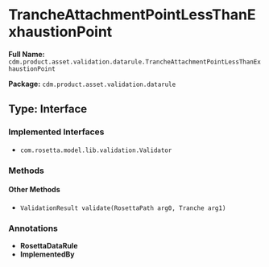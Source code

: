 # TrancheAttachmentPointLessThanExhaustionPoint

**Full Name:** `cdm.product.asset.validation.datarule.TrancheAttachmentPointLessThanExhaustionPoint`

**Package:** `cdm.product.asset.validation.datarule`

## Type: Interface

### Implemented Interfaces

- `com.rosetta.model.lib.validation.Validator`

### Methods

#### Other Methods

- `ValidationResult validate(RosettaPath arg0, Tranche arg1)`

### Annotations

- **RosettaDataRule**
- **ImplementedBy**

